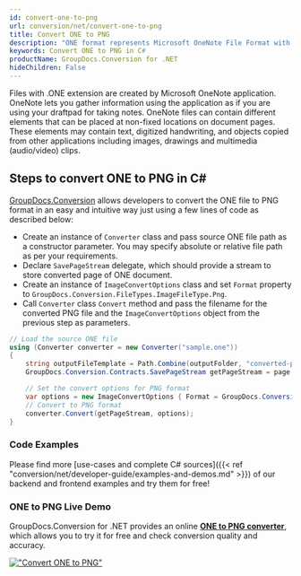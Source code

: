 ```yaml
---
id: convert-one-to-png
url: conversion/net/convert-one-to-png
title: Convert ONE to PNG
description: "ONE format represents Microsoft OneNote File Format with .one extension. Learn how to convert ONE to PNG file programmatically in C# language using GroupDocs.Conversion for .NET library."
keywords: Convert ONE to PNG in C#
productName: GroupDocs.Conversion for .NET
hideChildren: False
---
```


Files with .ONE extension are created by Microsoft OneNote application. OneNote lets you gather information using the application as if you are using your draftpad for taking notes. OneNote files can contain different elements that can be placed at non-fixed locations on document pages. These elements may contain text, digitized handwriting, and objects copied from other applications including images, drawings and multimedia (audio/video) clips.

## Steps to convert ONE to PNG in C#

[GroupDocs.Conversion](https://products.groupdocs.com/conversion/net) allows developers to convert the ONE file to PNG format in an easy and intuitive way just using a few lines of code as described below:

* Create an instance of `Converter` class and pass source ONE file path as a constructor parameter. You may specify absolute or relative file path as per your requirements. 
* Declare `SavePageStream` delegate, which should provide a stream to store converted page of ONE document.
* Create an instance of `ImageConvertOptions` class and set `Format` property to `GroupDocs.Conversion.FileTypes.ImageFileType.Png`.
* Call `Converter` class `Convert` method and pass the filename for the converted PNG file and the `ImageConvertOptions` object from the previous step as parameters.

```csharp
// Load the source ONE file
using (Converter converter = new Converter("sample.one"))
{
    string outputFileTemplate = Path.Combine(outputFolder, "converted-page-{0}.png");
    GroupDocs.Conversion.Contracts.SavePageStream getPageStream = page => new FileStream(string.Format(outputFileTemplate, page), FileMode.Create);

    // Set the convert options for PNG format
    var options = new ImageConvertOptions { Format = GroupDocs.Conversion.FileTypes.ImageFileType.Png };   
    // Convert to PNG format
    converter.Convert(getPageStream, options);
}
```

### Code Examples

Please find more [use-cases and complete C# sources]({{< ref "conversion/net/developer-guide/examples-and-demos.md" >}}) of our backend and frontend examples and try them for free!

### ONE to PNG Live Demo

GroupDocs.Conversion for .NET provides an online [**ONE to PNG converter**](https://products.groupdocs.app/conversion/one-to-png), which allows you to try it for free and check conversion quality and accuracy.

[!["Convert ONE to PNG"](conversion/net/images/convert-to-png/convert-one-to-png.png)](https://products.groupdocs.app/conversion/one-to-png)